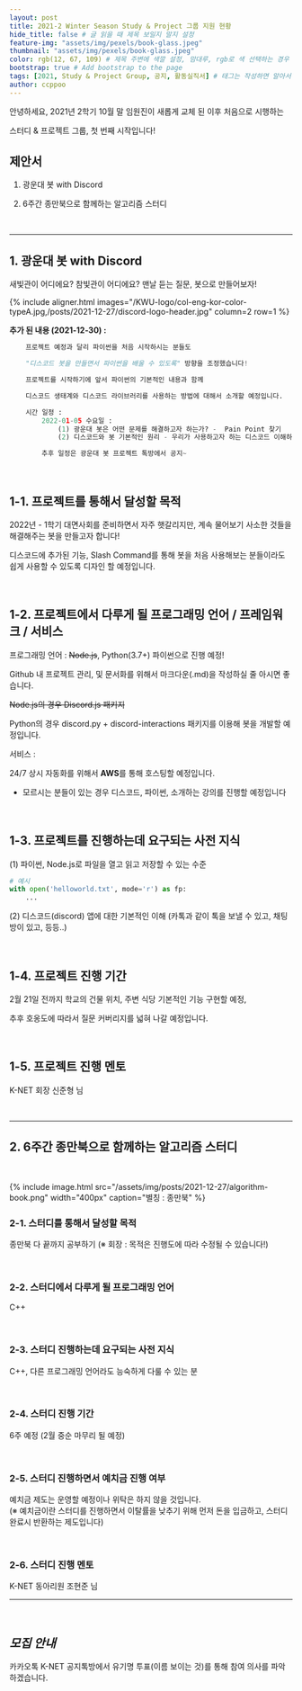 ```yaml
---
layout: post
title: 2021-2 Winter Season Study & Project 그룹 지원 현황
hide_title: false # 글 읽을 때 제목 보일지 말지 설정
feature-img: "assets/img/pexels/book-glass.jpeg"
thumbnail: "assets/img/pexels/book-glass.jpeg"
color: rgb(12, 67, 109) # 제목 주변에 색깔 설정, 맘대루, rgb로 색 선택하는 경우 --> rgb(123, 123, 13)
bootstrap: true # Add bootstrap to the page
tags: [2021, Study & Project Group, 공지, 활동실직서] # 태그는 작성하면 알아서 분류됨
author: ccppoo
---
```


안녕하세요, 2021년 2학기 10월 말 임원진이 새롭게 교체 된 이후 처음으로 시행하는

스터디 & 프로젝트 그룹, 첫 번째 시작입니다!

## 제안서

1. 광운대 봇 with Discord

2. 6주간 종만북으로 함께하는 알고리즘 스터디

<br>

-----

## 1. **광운대 봇 with Discord**

새빛관이 어디에요? 참빛관이 어디에요? 맨날 듣는 질문, 봇으로 만들어보자!

{% include aligner.html images="/KWU-logo/col-eng-kor-color-typeA.jpg,/posts/2021-12-27/discord-logo-header.jpg" column=2 row=1 %}

**추가 된 내용 (2021-12-30) :**

```python
    프로젝트 예정과 달리 파이썬을 처음 시작하시는 분들도

    "디스코드 봇을 만들면서 파이썬을 배울 수 있도록" 방향을 조정했습니다!

    프로젝트를 시작하기에 앞서 파이썬의 기본적인 내용과 함께

    디스코드 생태계와 디스코드 라이브러리를 사용하는 방법에 대해서 소개할 예정입니다.

    시간 일정 : 
        2022-01-05 수요일 :
            (1) 광운대 봇은 어떤 문제를 해결하고자 하는가? -  Pain Point 찾기
            (2) 디스코드와 봇 기본적인 원리 - 우리가 사용하고자 하는 디스코드 이해하기

        추후 일정은 광운대 봇 프로젝트 톡방에서 공지~
```

<br>

## 1-1. **프로젝트를 통해서 달성할 목적**

2022년 - 1학기 대면사회를 준비하면서 자주 햇갈리지만, 계속 물어보기 사소한 것들을 해결해주는 봇을 만들고자 합니다!

디스코드에 추가된 기능, Slash Command를 통해 봇을 처음 사용해보는 분들이라도 쉽게 사용할 수 있도록 디자인 할 예정입니다.

<br>

## 1-2. **프로젝트에서 다루게 될 프로그래밍 언어 / 프레임워크 / 서비스**

프로그래밍 언어 : <del>Node.js</del>, Python(3.7+) 파이썬으로 진행 예정!

Github 내 프로젝트 관리, 및 문서화를 위해서 마크다운(.md)을 작성하실 줄 아시면 좋습니다.

<del>Node.js의 경우 Discord.js 패키지</del>

Python의 경우 discord.py + discord-interactions 패키지를 이용해 봇을 개발할 예정입니다.

서비스 : 

24/7 상시 자동화를 위해서 **AWS**를 통해 호스팅할 예정입니다.

+ 모르시는 분들이 있는 경우 디스코드, 파이썬, 소개하는 강의를 진행할 예정입니다

<br>

## 1-3. **프로젝트를 진행하는데 요구되는 사전 지식**

(1) 파이썬, Node.js로 파일을 열고 읽고 저장할 수 있는 수준

```python
# 예시
with open('helloworld.txt', mode='r') as fp:
    ...
```

(2) 디스코드(discord) 앱에 대한 기본적인 이해 (카톡과 같이 톡을 보낼 수 있고, 채팅방이 있고, 등등..)

<br>

## 1-4. **프로젝트 진행 기간**

2월 21일 전까지 학교의 건물 위치, 주변 식당 기본적인 기능 구현할 예정,

추후 호옹도에 따라서 질문 커버리지를 넓혀 나갈 예정입니다.

<br>

## 1-5. **프로젝트 진행 멘토**

K-NET 회장 신준형 님

<br>

----

## 2. **6주간 종만북으로 함께하는 알고리즘 스터디**

<br>

{% include image.html src="/assets/img/posts/2021-12-27/algorithm-book.png" width="400px" caption="별칭 : 종만북" %}

### 2-1. **스터디를 통해서 달성할 목적**

종만북 다 끝까지 공부하기 (※ 회장 : 목적은 진행도에 따라 수정될 수 있습니다!)

<br>

### 2-2. **스터디에서 다루게 될 프로그래밍 언어**

C++

<br>

### 2-3. **스터디 진행하는데 요구되는 사전 지식**

C++, 다른 프로그래밍 언어라도 능숙하게 다룰 수 있는 분

<br>

### 2-4. **스터디 진행 기간**

6주 예정 (2월 중순 마무리 될 예정)

<br>

### 2-5. **스터디 진행하면서 예치금 진행 여부**

예치금 제도는 운영할 예정이나 위탁은 하지 않을 것입니다.<br>
(※ 예치금이란 스터디를 진행하면서 이탈률을 낮추기 위해 먼저 돈을 입금하고, 스터디 완료시 반환하는 제도입니다)

<br>

### 2-6. **스터디 진행 멘토**

K-NET 동아리원 조현준 님

-----

<br>

## ***모집 안내***

카카오톡 K-NET 공지톡방에서 유기명 투표(이름 보이는 것)를 통해 참여 의사를 파악하겠습니다.


